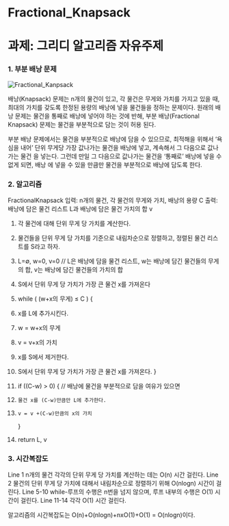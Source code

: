 # Fractional_Knapsack


# 과제: 그리디 알고리즘 자유주제



### 1. 부분 배낭 문제
![Fractional_Kanpsack](https://dudri63.github.io/image/algo14-1.png)

배낭(Knapsack) 문제는 n개의 물건이 있고, 각 물건은 무게와 가치를 가지고 있을 때, 최대의 가치를 갖도록 한정된 용량의 배낭에 넣을 물건들을 정하는 문제이다.
원래의 배낭 문제는 물건을 통째로 배낭에 넣어야 하는 것에 반해,
부분 배낭(Fractional Knapsack) 문제는 물건을 부분적으로 담는 것이 허용 된다.

부분 배낭 문제에서는 물건을 부분적으로 배낭에 담을 수 있으므로, 최적해을 위해서 ‘욕심을
내어’ 단위 무게당 가장 값나가는 물건을 배낭에 넣고, 계속해서 그 다음으로 값나가는 물건
을 넣는다. 그런데 만일 그 다음으로 값나가는 물건을 ‘통째로’ 배낭에 넣을 수 없게 되면, 배낭
에 넣을 수 있을 만큼만 물건을 부분적으로 배낭에 담도록 한다.


### 2. 알고리즘

FractionalKnapsack
입력: n개의 물건, 각 물건의 무게와 가치, 배낭의 용량 C
출력: 배낭에 담은 물건 리스트 L과 배낭에 담은 물건 가치의 합 v

1.   각 물건에 대해 단위 무게 당 가치를 계산한다.
2.   물건들을 단위 무게 당 가치를 기준으로 내림차순으로 정렬하고, 정렬된 물건 리스트를 S라고 하자.
3.   L=∅, w=0, v=0 
// L은 배낭에 담을 물건 리스트, w는 배낭에 담긴 물건들의 무게의 합, v는 배낭에 담긴 물건들의 가치의 합
4.   S에서 단위 무게 당 가치가 가장 큰 물건 x를 가져온다
5.   while ( (w+x의 무게) ≤ C ) { 
6.   x를 L에 추가시킨다.
7.   w = w+x의 무게
8.   v = v+x의 가치
9.   x를 S에서 제거한다.
10.  S에서 단위 무게 당 가치가 가장 큰 물건 x를 가져온다.
     }
     
11.  if ((C-w) > 0) { // 배낭에 물건을 부분적으로 담을 여유가 있으면 
12. 	물건 x를 (C-w)만큼만 L에 추가한다. 
13. 	v = v +(C-w)만큼의 x의 가치
      }
14.  return L, v


### 3. 시간복잡도

Line 1
n개의 물건 각각의 단위 무게 당 가치를 계산하는 데는 O(n) 시간 걸린다.
Line 2
물건의 단위 무게 당 가치에 대해서 내림차순으로 정렬하기 위해 O(nlogn) 시간이 걸린다.
Line 5-10
while-루프의 수행은 n번을 넘지 않으며, 루프 내부의 수행은 O(1) 시간이 걸린다. 
Line 11-14
각각 O(1) 시간 걸린다.

알고리즘의 시간복잡도는 O(n)+O(nlogn)+nxO(1)+O(1) = O(nlogn)이다.

